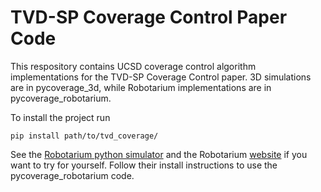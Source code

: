 # TVD-SP Coverage Control Paper Code

This respository contains UCSD coverage control algorithm implementations for the TVD-SP Coverage Control paper.
3D simulations are in pycoverage_3d, while Robotarium implementations are in pycoverage_robotarium.

To install the project run
```
pip install path/to/tvd_coverage/
```
See the [Robotarium python simulator](https://github.com/robotarium/robotarium_python_simulator) and the Robotarium [website](robotarium.gatech.edu) if you want to try for yourself. Follow their install instructions to use the pycoverage_robotarium code.

